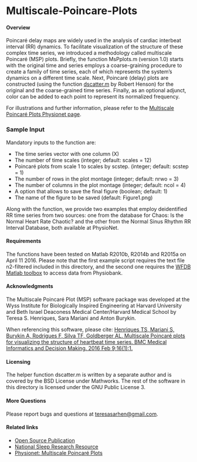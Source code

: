 Multiscale-Poincare-Plots
================
#### Overview
Poincaré delay maps are widely used in the analysis of cardiac interbeat interval (RR) dynamics. To facilitate visualization of the structure of these complex time series, we introduced a methodology called  multiscale Poincaré (MSP) plots.
Briefly, the function MsPplots.m (version 1.0) starts with the original time  and series employs a coarse-graining procedure to create a family of time series, each of which represents the system’s dynamics on a different time scale. Next, Poincaré (delay) plots are constructed (using the function [dscatter.m](http://www.mathworks.com/matlabcentral/fileexchange/8430-flow-cytometry-data-reader-and-visualization/content/dscatter.m) by Robert Henson) for the original and the coarse-grained time series. Finally, as an optional adjunct, color can be added to each point to represent its normalized frequency.

For illustrations and further information, please refer to the [Multiscale Poincaré Plots Physionet page](https://physionet.org/physiotools/mpp/).

### Sample Input
Mandatory inputs to the function are:
- The time series vector with one column (X)
- The number of time scales (integer; default: scales = 12)
- Poincaré plots from scale 1 to scales by scstep. (integer; default: scstep = 1)
- The number of rows in the plot montage (integer; default: nrwo = 3)
- The number of columns in the plot montage (integer; default: ncol = 4)
- A option that allows to save the final figure (boolean; default: 1)
- The name of the figure to be saved (default: Figure1.png)

Along with the function, we provide two examples that employ deidentified RR time series from two sources: one from the database for Chaos: Is the Normal Heart Rate Chaotic? and the other from the Normal Sinus Rhythm RR Interval Database, both available at PhysioNet. 

#### Requirements
The functions have been tested on Matlab R2010b, R2014b and R2015a on April 11 2016.
Please note that the first example script requires the text file n2-filtered included in this directory, and the second one requires the [WFDB Matlab toolbox](http://physionet.org/physiotools/matlab/wfdb-app-matlab/) to access data from Physiobank.

#### Acknowledgments
The Multiscale Poincaré Plot (MSP) software package was developed at the Wyss Institute for Biologically Inspired Engineering at Harvard University and Beth Israel Deaconess Medical Center/Harvard Medical School by Teresa S. Henriques, Sara Mariani and Anton Burykin. 

When referencing this software, please cite:
[Henriques TS, Mariani S, Burykin A, Rodrigues F, Silva TF, Goldberger AL. Multiscale Poincaré plots for visualizing the structure of heartbeat time series.  BMC Medical Informatics and Decision Making. 2016 Feb 9;16(1):1.]( http://bmcmedinformdecismak.biomedcentral.com/articles/10.1186/s12911-016-0252-0)

#### Licensing
The helper function dscatter.m is written by a separate author and is covered by the BSD License under Mathworks. The rest of the software in this directory is licensed under the GNU Public License 3.

#### More Questions
Please report bugs and questions at teresasarhen@gmail.com.

#### Related links
- [Open Source Publication](http://bmcmedinformdecismak.biomedcentral.com/articles/10.1186/s12911-016-0252-0)
- [National Sleep Research Resource](https://sleepdata.org/)
- [Physionet: Multiscale Poincaré Plots](https://physionet.org/physiotools/mpp/)
